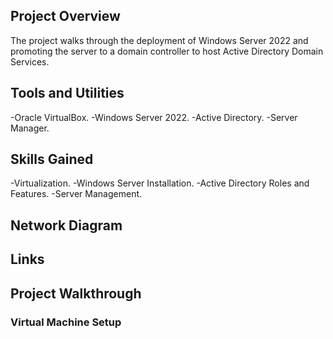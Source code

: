## Project Overview
The project walks through the deployment of Windows Server 2022 and promoting the server to a domain controller to host Active Directory Domain Services.


## Tools and Utilities
-Oracle VirtualBox.
-Windows Server 2022.
-Active Directory.
-Server Manager.


## Skills Gained
-Virtualization.
-Windows Server Installation.
-Active Directory Roles and Features.
-Server Management.

## Network Diagram



## Links



## Project Walkthrough
### Virtual Machine Setup
